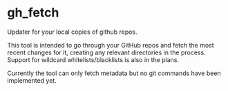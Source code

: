 gh_fetch
========

Updater for your local copies of github repos. 

This tool is intended to go through your GitHub repos and fetch the most recent changes for it, creating any relevant directories in the process. Support for wildcard whitelists/blacklists is also in the plans.

Currently the tool can only fetch metadata but no git commands have been implemented yet.
